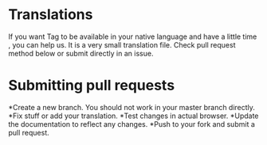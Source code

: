 # Translations
If you want Tag to be available in your native language and have a little time , you can help us. It is a very small translation file.
Check pull request method below or submit directly in an issue.

# Submitting pull requests
*Create a new branch. You should not work in your master branch directly.
*Fix stuff or add your translation.
*Test changes in actual browser.
*Update the documentation to reflect any changes.
*Push to your fork and submit a pull request.
